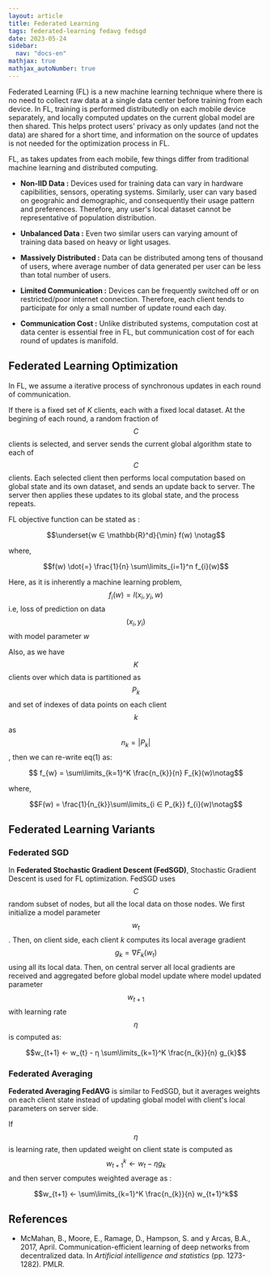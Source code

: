 ```yaml
---
layout: article
title: Federated Learning
tags: federated-learning fedavg fedsgd
date: 2023-05-24
sidebar:
  nav: "docs-en"
mathjax: true
mathjax_autoNumber: true
---
```


Federated Learning (FL) is a new machine learning technique where there is no need to collect raw data at a single data center before training from each device. 
In FL, training is performed distributedly on each mobile device separately, and locally computed updates on the current global model are then shared. 
This helps protect users' privacy as only updates (and not the data) are shared for a short time, and information on the source of updates is not needed for the optimization process in FL.

FL, as takes updates from each mobile, few things differ from traditional machine learning and distributed computing.

- __Non-IID Data :__ Devices used for training data can vary in hardware capibilities, sensors, operating systems. Similarly, user can vary based on geograhic and demographic, and consequently their usage pattern and preferences. Therefore, any user's local dataset cannot be representative of population distribution.

- __Unbalanced Data :__ Even two similar users can varying amount of training data based on heavy or light usages.

- __Massively Distributed :__ Data can be distributed among tens of thousand of users, where average number of data generated per user can be less than total number of users.
- __Limited Communication :__ Devices can be frequently switched off or on restricted/poor internet connection. Therefore, each client tends to participate for only a small number of update round each day.
- __Communication Cost :__ Unlike distributed systems, computation cost at data center is essential free in FL, but communication cost of for each round of updates is manifold.

## Federated Learning Optimization

In FL, we assume a iterative process of synchronous updates in each round of communication.

If there is a fixed set of $K$ clients, each with a fixed local dataset. At the begining of each round, a random fraction of $$C$$ clients is selected, and server sends the current global algorithm state to each of $$C$$ clients. 
Each selected client then performs local computation based on global state and its own dataset, and sends an update back to server. The server then applies these updates to its global state, and the process repeats.

FL objective function can be stated as :

$$\underset{w ∈ \mathbb{R}^d}{\min} f(w) \notag$$ 

where,

$$f(w) \dot{=} \frac{1}{n} \sum\limits_{i=1}^n f_{i}(w)$$

Here, as it is inherently a machine learning problem, $$f_{i}(w) = l(x_{i}, y_{i},w)$$ i.e, loss of prediction on data $$(x_{i},y_{i})$$ with model parameter $w$

Also, as we have $$K$$ clients over which data is partitioned as $$P_{k}$$ and set of indexes of data points on each client $$k$$ as $$n_{k} = \lvert P_{k} \rvert$$ , then we can re-write eq(1) as:

$$ f_{w} = \sum\limits_{k=1}^K \frac{n_{k}}{n} F_{k}(w)\notag$$

where,

$$F(w) = \frac{1}{n_{k}}\sum\limits_{i ∈ P_{k}} f_{i}(w)\notag$$

## Federated Learning Variants

### Federated SGD

In __Federated Stochastic Gradient Descent (FedSGD)__, Stochastic Gradient Descent is used for FL optimization. FedSGD uses $$C$$ random subset of nodes, but all the local data on those nodes.
We first initialize a model parameter $$w_{t}$$. Then, on client side, each client $k$ computes its local average gradient $$g_{k} = ∇ F_{k}(w_{t})$$ using all its local data. Then, on central server all local gradients are received and aggregated before global model update where model updated parameter $$w_{t+1}$$ with learning rate $$\eta$$ is computed as: 

$$w_{t+1} ←  w_{t} - η  \sum\limits_{k=1}^K \frac{n_{k}}{n} g_{k}$$

### Federated Averaging

__Federated Averaging FedAVG__ is similar to FedSGD, but it averages weights on each client state instead of updating global model with client's local parameters on server side.

If $$\eta$$ is learning rate, then updated weight on client state is computed as $$w_{t+1}^k ←  w_{t} - η g_{k}$$ and then server computes weighted average as :

$$w_{t+1} ← \sum\limits_{k=1}^K \frac{n_{k}}{n} w_{t+1}^k$$

## References
- McMahan, B., Moore, E., Ramage, D., Hampson, S. and y Arcas, B.A., 2017, April. Communication-efficient learning of deep networks from decentralized data. In _Artificial intelligence and statistics_ (pp. 1273-1282). PMLR.